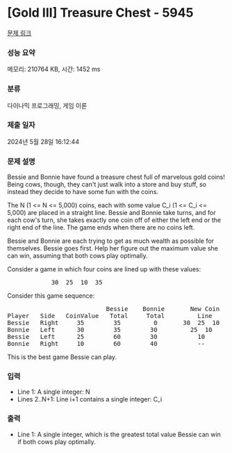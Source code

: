 # [Gold III] Treasure Chest - 5945 

[문제 링크](https://www.acmicpc.net/problem/5945) 

### 성능 요약

메모리: 210764 KB, 시간: 1452 ms

### 분류

다이나믹 프로그래밍, 게임 이론

### 제출 일자

2024년 5월 28일 16:12:44

### 문제 설명

<p>Bessie and Bonnie have found a treasure chest full of marvelous gold coins! Being cows, though, they can't just walk into a store and buy stuff, so instead they decide to have some fun with the coins.</p>

<p>The N (1 <= N <= 5,000) coins, each with some value C_i (1 <= C_i <= 5,000) are placed in a straight line. Bessie and Bonnie take turns, and for each cow's turn, she takes exactly one coin off of either the left end or the right end of the line. The game ends when there are no coins left.</p>

<p>Bessie and Bonnie are each trying to get as much wealth as possible for themselves. Bessie goes first. Help her figure out the maximum value she can win, assuming that both cows play optimally.</p>

<p>Consider a game in which four coins are lined up with these values:</p>

<pre>            30  25  10  35</pre>

<p>Consider this game sequence:</p>

<pre>                           Bessie    Bonnie       New Coin
Player   Side   CoinValue   Total     Total         Line
Bessie   Right     35        35         0       30  25  10
Bonnie   Left      30        35        30         25  10
Bessie   Left      25        60        30           10
Bonnie   Right     10        60        40           --</pre>

<p>This is the best game Bessie can play.</p>

### 입력 

 <ul>
	<li>Line 1: A single integer: N</li>
	<li>Lines 2..N+1: Line i+1 contains a single integer: C_i</li>
</ul>

<p> </p>

### 출력 

 <ul>
	<li>Line 1: A single integer, which is the greatest total value Bessie can win if both cows play optimally.</li>
</ul>

<p> </p>

